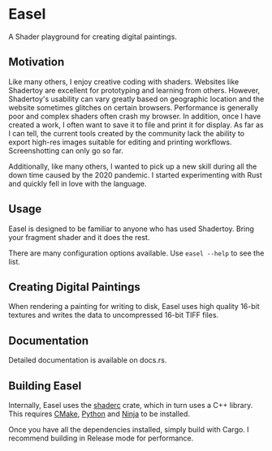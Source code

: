 # Easel
A Shader playground for creating digital paintings.

## Motivation
Like many others,  I enjoy creative coding with shaders. Websites like Shadertoy are excellent for prototyping and learning from others. However, Shadertoy's usability can vary greatly based on geographic location and the website sometimes glitches on certain browsers. Performance is generally poor and complex shaders often crash my browser. In addition, once I have created a work, I often want to save it to file and print it for display. As far as I can tell, the current tools created by the community lack the ability to export high-res images suitable for editing and printing workflows. Screenshotting can only go so far.

Additionally, like many others, I wanted to pick up a new skill during all the down time caused by the 2020 pandemic. I started experimenting with Rust and quickly fell in love with the language.

## Usage
Easel is designed to be familiar to anyone who has used Shadertoy. Bring your fragment shader and it does the rest.

There are many configuration options available. Use `easel --help` to see the list.

## Creating Digital Paintings
When rendering a painting for writing to disk, Easel uses high quality 16-bit textures and writes the data to uncompressed 16-bit TIFF files. 

## Documentation
Detailed documentation is available on docs.rs.

## Building Easel
Internally, Easel uses the [shaderc](https://github.com/google/shaderc-rs) crate, which in turn uses a C++ library. This requires [CMake](https://cmake.org), [Python](https://python.org) and [Ninja](https://ninja-build.org/) to be installed. 

Once you have all the dependencies installed, simply build with Cargo. I recommend building in Release mode for performance.